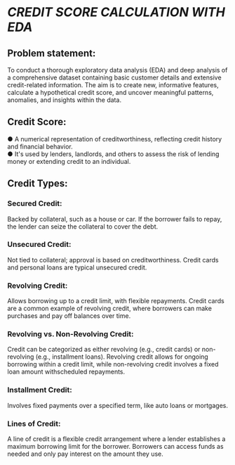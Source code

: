 # *CREDIT SCORE CALCULATION WITH EDA*
## Problem statement:
To conduct a thorough exploratory data analysis (EDA) and deep analysis of a comprehensive dataset containing basic customer details and extensive credit-related information. 
The aim is to create new, informative features, calculate a hypothetical credit score, and uncover meaningful patterns, anomalies, and insights within the data.

## Credit Score:
● A numerical representation of creditworthiness, reflecting credit history and financial behavior.<br> ● It's used by lenders, landlords, and others to assess the risk of lending money or extending credit to an individual.<br>    
## Credit Types:
### Secured Credit:
Backed by collateral, such as a house or car. If the borrower 
fails to repay, the lender can seize the collateral to cover the debt. 
### Unsecured Credit: 
Not tied to collateral; approval is based on creditworthiness. Credit cards and personal loans are typical unsecured credit.
### Revolving Credit:
Allows borrowing up to a credit limit, with flexible repayments. Credit cards are a common example of revolving credit, where borrowers can make purchases and pay off balances over time.
### Revolving vs. Non-Revolving Credit:
Credit can be categorized as either revolving (e.g., credit cards) or non-revolving (e.g., installment loans). Revolving credit allows for ongoing borrowing within a credit limit, while non-revolving credit involves a fixed loan amount withscheduled repayments.
### Installment Credit: 
Involves fixed payments over a specified term, like auto loans or mortgages.
### Lines of Credit:
A line of credit is a flexible credit arrangement where a lender establishes a maximum borrowing limit for the borrower. Borrowers can access funds as needed and only pay interest on the amount they use.
